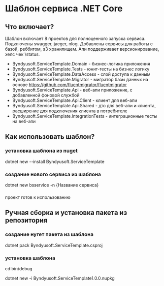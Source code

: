 ﻿# Шаблон сервиса .NET Core

## Что включает?
Шаблон включает 8 проектов для полноценного запуска сервиса. Подключены swagger, jaeger, nlog. Добавлены сервисы для работы с базой, реббитом, s3 хранилищем. Апи поддерживает версионирование, хелс чек \status.

- Byndyusoft.ServiceTemplate.Domain - бизнес-логика приложения
- Byndyusoft.ServiceTemplate.Tests - юнит-тесты на бизнес логику
- Byndyusoft.ServiceTemplate.DataAccess - слой доступа к данным
- Byndyusoft.ServiceTemplate.Migrator - мигратор базы данных на основе https://github.com/fluentmigrator/fluentmigrator
- Byndyusoft.ServiceTemplate.Api - веб-апи приложение, с добавленной фоновой службой
- Byndyusoft.ServiceTemplate.Api.Client - клиент для веб-апи
- Byndyusoft.ServiceTemplate.Api.Shared - дто для веб-апи и клиента, расширение для подключения клиента в потребителе
- Byndyusoft.ServiceTemplate.IntegrationTests - интеграционные тесты на веб-апи



## Как использовать шаблон?
### установка шаблона из nuget
dotnet new --install Byndyusoft.ServiceTemplate

### создание нового сервиса из шаблона
dotnet new bsservice -n {Название сервиса}

###
проект готов к использованию

## Ручная сборка и установка пакета из репозитория
### создание нугет пакета из шаблона 
dotnet pack Byndyusoft.ServiceTemplate.csproj

### установка шаблона 
cd bin/debug

dotnet new -i Byndyusoft.ServiceTemplate1.0.0.nupkg


